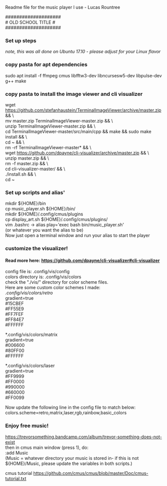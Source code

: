 Readme file for the music player I use - Lucas Rountree

####################  
\# OLD SCHOOL TITLE \#  
####################

### Set up steps  
*note, this was all done on Ubuntu 17.10 - please adjust for your Linux flavor*

### copy pasta for apt dependencies  
sudo apt install -f ffmpeg cmus libfftw3-dev libncursesw5-dev libpulse-dev g++ make  

### copy pasta to install the image viewer and cli visualizer  
wget https://github.com/stefanhaustein/TerminalImageViewer/archive/master.zip && \  
mv master.zip TerminalImageViewer-master.zip && \  
unzip TerminalImageViewer-master.zip && \  
cd TerminalImageViewer-master/src/main/cpp && make && sudo make install && \  
cd ~ && \  
rm -rf TerminalImageViewer-master* && \  
wget https://github.com/dpayne/cli-visualizer/archive/master.zip && \  
unzip master.zip && \  
rm -f master.zip && \  
cd cli-visualizer-master/ && \  
./install.sh && \  
cd ~  

### Set up scripts and alias'  
mkdir ${HOME}/bin  
cp music_player.sh ${HOME}/bin/  
mkdir ${HOME}/.config/cmus/plugins  
cp display_art.sh ${HOME}/.config/cmus/plugins/  
vim .bashrc -> alias play='exec bash bin/music_player.sh'  
(or whatever you want the alias to be)  
Now just open a terminal window and run your alias to start the player  

### customize the visualizer!  
#### Read more here: https://github.com/dpayne/cli-visualizer#cli-visualizer  
config file is: .config/vis/config  
colors directory is: .config/vis/colors  
check the "./vis/" directory for color scheme files.  
Here are some custom color schemes I made:  
*.config/vis/colors/retro*  
gradient=true  
\#15CBEF  
\#FF55E9  
\#FF7FEF  
\#FF84E7  
\#FFFFFF  

*.config/vis/colors/matrix  
gradient=true  
\#006600  
\#80FF00  
\#FFFFFF  

*.config/vis/colors/laser  
gradient=true  
\#FF9999  
\#FF0000  
\#990000  
\#660000  
\#FF0099  

Now update the following line in the config file to match below:  
colors.scheme=retro,matrix,laser,rgb,rainbow,basic_colors  

### Enjoy free music!  
https://trevorsomething.bandcamp.com/album/trevor-something-does-not-exist  
then in cmus main window (press 1), do:  
:add Music  
(Music = whatever directory your music is stored in- if this is not ${HOME}/Music, please update the variables in both scripts.)  

cmus tutorial https://github.com/cmus/cmus/blob/master/Doc/cmus-tutorial.txt
